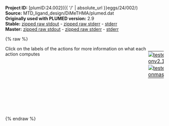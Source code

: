 **Project ID:** [plumID:24.002]({{ '/' | absolute_url }}eggs/24/002/)  
**Source:** MTD_ligand_design/DiMeTHMA/plumed.dat  
**Originally used with PLUMED version:** 2.9  
**Stable:** [zipped raw stdout](plumed.dat.plumed.stdout.txt.zip) - [zipped raw stderr](plumed.dat.plumed.stderr.txt.zip) - [stderr](plumed.dat.plumed.stderr)  
**Master:** [zipped raw stdout](plumed.dat.plumed_master.stdout.txt.zip) - [zipped raw stderr](plumed.dat.plumed_master.stderr.txt.zip) - [stderr](plumed.dat.plumed_master.stderr)  

{% raw %}
<div style="width: 100%; float:left">
<div style="width: 90%; float:left" id="value_details_data/MTD_ligand_design/DiMeTHMA/plumed.dat"> Click on the labels of the actions for more information on what each action computes </div>
<div style="width: 10%; float:left"><table><tr><td style="padding:1px"><a href="plumed.dat.plumed.stderr"><img src="https://img.shields.io/badge/v2.10-passing-green.svg" alt="tested onv2.10" /></a></td></tr><tr><td style="padding:1px"><a href="plumed.dat.plumed_master.stderr"><img src="https://img.shields.io/badge/master-passing-green.svg" alt="tested onmaster" /></a></td></tr></table></div></div>
<pre style="width=97%;">
<span class="plumedtooltip" style="color:green">RESTART<span class="right">Activate restart. <a href="https://www.plumed.org/doc-master/user-doc/html/_r_e_s_t_a_r_t.html" style="color:green">More details</a><i></i></span></span>
<span style="display:none;" id="data/MTD_ligand_design/DiMeTHMA/plumed.dat">The RESTART action with label <b></b> calculates something</span><span class="plumedtooltip" style="color:green">UNITS<span class="right">This command sets the internal units for the code. <a href="https://www.plumed.org/doc-master/user-doc/html/_u_n_i_t_s.html" style="color:green">More details</a><i></i></span></span> <span class="plumedtooltip">LENGTH<span class="right">the units of lengths<i></i></span></span>=A <span class="plumedtooltip">ENERGY<span class="right">the units of energy<i></i></span></span>=kcal/mol <span class="plumedtooltip">TIME<span class="right">the units of time<i></i></span></span>=fs
<b name="data/MTD_ligand_design/DiMeTHMA/plumed.datphi" onclick='showPath("data/MTD_ligand_design/DiMeTHMA/plumed.dat","data/MTD_ligand_design/DiMeTHMA/plumed.datphi","data/MTD_ligand_design/DiMeTHMA/plumed.datphi","black")'>phi</b><span style="display:none;" id="data/MTD_ligand_design/DiMeTHMA/plumed.datphi">The TORSION action with label <b>phi</b> calculates the following quantities:<table  align="center" frame="void" width="95%" cellpadding="5%"><tr><td width="5%"><b> Quantity </b>  </td><td width="5%"><b> Type </b>  </td><td><b> Description </b> </td></tr><tr><td width="5%">phi</td><td width="5%"><font color="black">scalar</font></td><td>the TORSION involving these atoms</td></tr></table></span>: <span class="plumedtooltip" style="color:green">TORSION<span class="right">Calculate a torsional angle. <a href="https://www.plumed.org/doc-master/user-doc/html/_t_o_r_s_i_o_n.html" style="color:green">More details</a><i></i></span></span> <span class="plumedtooltip">ATOMS<span class="right">the four atoms involved in the torsional angle<i></i></span></span>=1,6,5,7 
<b name="data/MTD_ligand_design/DiMeTHMA/plumed.datpsi" onclick='showPath("data/MTD_ligand_design/DiMeTHMA/plumed.dat","data/MTD_ligand_design/DiMeTHMA/plumed.datpsi","data/MTD_ligand_design/DiMeTHMA/plumed.datpsi","black")'>psi</b><span style="display:none;" id="data/MTD_ligand_design/DiMeTHMA/plumed.datpsi">The TORSION action with label <b>psi</b> calculates the following quantities:<table  align="center" frame="void" width="95%" cellpadding="5%"><tr><td width="5%"><b> Quantity </b>  </td><td width="5%"><b> Type </b>  </td><td><b> Description </b> </td></tr><tr><td width="5%">psi</td><td width="5%"><font color="black">scalar</font></td><td>the TORSION involving these atoms</td></tr></table></span>: <span class="plumedtooltip" style="color:green">TORSION<span class="right">Calculate a torsional angle. <a href="https://www.plumed.org/doc-master/user-doc/html/_t_o_r_s_i_o_n.html" style="color:green">More details</a><i></i></span></span> <span class="plumedtooltip">ATOMS<span class="right">the four atoms involved in the torsional angle<i></i></span></span>=6,5,7,2 
<b name="data/MTD_ligand_design/DiMeTHMA/plumed.datmetad" onclick='showPath("data/MTD_ligand_design/DiMeTHMA/plumed.dat","data/MTD_ligand_design/DiMeTHMA/plumed.datmetad","data/MTD_ligand_design/DiMeTHMA/plumed.datmetad","black")'>metad</b><span style="display:none;" id="data/MTD_ligand_design/DiMeTHMA/plumed.datmetad">The METAD action with label <b>metad</b> calculates the following quantities:<table  align="center" frame="void" width="95%" cellpadding="5%"><tr><td width="5%"><b> Quantity </b>  </td><td width="5%"><b> Type </b>  </td><td><b> Description </b> </td></tr><tr><td width="5%">metad.bias</td><td width="5%"><font color="black">scalar</font></td><td>the instantaneous value of the bias potential</td></tr></table></span>: <span class="plumedtooltip" style="color:green">METAD<span class="right">Used to performed metadynamics on one or more collective variables. <a href="https://www.plumed.org/doc-master/user-doc/html/_m_e_t_a_d.html" style="color:green">More details</a><i></i></span></span> ...
   <span class="plumedtooltip">ARG<span class="right">the labels of the scalars on which the bias will act<i></i></span></span>=<b name="data/MTD_ligand_design/DiMeTHMA/plumed.datphi">phi</b>,<b name="data/MTD_ligand_design/DiMeTHMA/plumed.datpsi">psi</b> <span class="plumedtooltip">SIGMA<span class="right">the widths of the Gaussian hills<i></i></span></span>=0.1,0.1 <span class="plumedtooltip">HEIGHT<span class="right">the heights of the Gaussian hills<i></i></span></span>=0.12 <span class="plumedtooltip">PACE<span class="right">the frequency for hill addition<i></i></span></span>=1000 
   <span class="plumedtooltip">GRID_MIN<span class="right">the lower bounds for the grid<i></i></span></span>=-pi,-pi
   <span class="plumedtooltip">GRID_MAX<span class="right">the upper bounds for the grid<i></i></span></span>=pi,pi
   <span class="plumedtooltip">GRID_BIN<span class="right">the number of bins for the grid<i></i></span></span>=360,360
   <span class="plumedtooltip">FILE<span class="right"> a file in which the list of added hills is stored<i></i></span></span>=HILLS
... 
<br/><span class="plumedtooltip" style="color:green">PRINT<span class="right">Print quantities to a file. <a href="https://www.plumed.org/doc-master/user-doc/html/_p_r_i_n_t.html" style="color:green">More details</a><i></i></span></span> <span class="plumedtooltip">ARG<span class="right">the labels of the values that you would like to print to the file<i></i></span></span>=<b name="data/MTD_ligand_design/DiMeTHMA/plumed.datphi">phi</b>,<b name="data/MTD_ligand_design/DiMeTHMA/plumed.datpsi">psi</b>,<b name="data/MTD_ligand_design/DiMeTHMA/plumed.datmetad">metad.bias</b> <span class="plumedtooltip">STRIDE<span class="right"> the frequency with which the quantities of interest should be output<i></i></span></span>=200 <span class="plumedtooltip">FILE<span class="right">the name of the file on which to output these quantities<i></i></span></span>=COLVAR
</pre>
{% endraw %}
